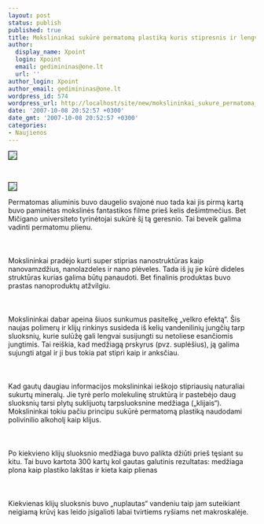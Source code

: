 ```yaml
---
layout: post
status: publish
published: true
title: Mokslininkai sukūrė permatomą plastiką kuris stipresnis ir lengvesnis už plieną
author:
  display_name: Xpoint
  login: Xpoint
  email: gedimininas@one.lt
  url: ''
author_login: Xpoint
author_email: gedimininas@one.lt
wordpress_id: 574
wordpress_url: http://localhost/site/new/mokslininkai_sukure_permatoma_plastika_kuris_stipresnis_ir_lengvesnis_uz_pliena/
date: '2007-10-08 20:52:57 +0300'
date_gmt: '2007-10-08 20:52:57 +0300'
categories:
- Naujienos
---
```

<div class="imgright"><img src="http://www.tgdaily.com/images/stories/article_images/transparent_steel/brick_and_mortar.jpg" border="1"></div>
<p><br>
<div class="imgright"><img src="http://www.tgdaily.com/images/stories/article_images/transparent_steel/transparent_steel.jpg" border="1"></div>
<p>Permatomas aliuminis buvo daugelio svajonė nuo tada kai jis pirmą kartą buvo paminėtas mokslinės fantastikos filme prieš kelis dešimtmečius. Bet Mičigano universiteto tyrinėtojai sukūrė šį tą geresnio. Tai beveik galima vadinti permatomu plienu.<br />
<br><br />
<br>Mokslininkai pradėjo kurti super stiprias nanostruktūras kaip nanovamzdžius, nanolazdeles ir nano plėveles. Tada iš jų jie kūrė dideles struktūras kurias galima būtų panaudoti. Bet finalinis produktas buvo prastas nanoproduktų atžvilgiu.<br />
<br><br />
<br>Mokslininkai dabar apeina šiuos sunkumus pasitelkę „velkro efektą“. Šis naujas polimerų ir klijų rinkinys susideda iš kelių vandenilinių jungčių tarp sluoksnių, kurie sulūžę gali lengvai susijungti su netoliese esančiomis jungtimis. Tai reiškia, kad medžiagą prskyrus (pvz. suplėšius), ją galima sujungti atgal ir ji bus tokia pat stipri kaip ir anksčiau.<br />
<br><br />
<br>Kad gautų daugiau informacijos mokslininkai ieškojo stipriausių naturaliai sukurtų mineralų. Jie tyrė perlo molekulinę struktūrą ir pastebėjo daug sluoksnių tarsi plytų suklijuotų tarpsluoksnine medžiaga („klijais“). Mokslininkai tokiu pačiu principu sukūrė permatomą plastiką naudodami polivinilio alkoholį kaip klijus.<br />
<br><br />
<br>Po kiekvieno klijų sluoksnio medžiaga buvo palikta džiūti prieš tęsiant su kitu. Tai buvo kartota 300 kartų kol gautas galutinis rezultatas: medžiaga plona kaip plastiko lakštas ir kieta kaip plienas<br />
<br><br />
<br>Kiekvienas klijų sluoksnis buvo „nuplautas“ vandeniu taip jam suteikiant neigiamą krūvį kas leido įsigalioti labai tvirtiems ryšiams net makroskalėje.  </p>
